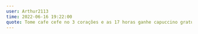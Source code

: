 ```yaml
---
user: Arthur2113
time: 2022-06-16 19:22:00
quote: Tome cafe cefe no 3 corações e as 17 horas ganhe capuccino gratuito. va ao fusca da coka cola e ganhe um premio ao girar a roleta e etc.
---
```

